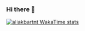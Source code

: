 ### Hi there 👋

[![aliakbartnt WakaTime stats](https://github-readme-stats.vercel.app/api/wakatime?username=aliakbartnt)](https://github.com/anuraghazra/github-readme-stats)
